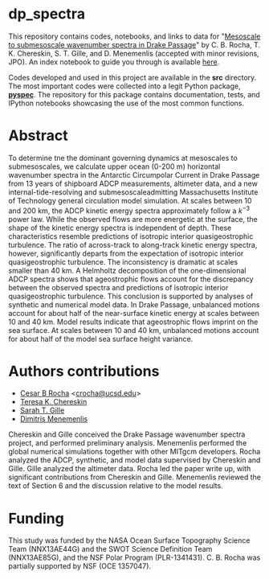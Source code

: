 # dp_spectra
This repository contains codes, notebooks, and links to data for "[Mesoscale to submesoscale wavenumber spectra in Drake Passage](http://crocha700.github.io/pdfs/dp_spectra_submitted_twocols.pdf)" by C. B. Rocha, T. K. Chereskin, S. T. Gille, and D. Menemenlis (accepted with minor revisions, JPO). An index notebook to guide you through is available [here](http://nbviewer.ipython.org/github/crocha700/dp_spectra/blob/master/index.ipynb). 

Codes developed and used in this project are available in the **src** directory. The most important codes were collected into a legit Python package, [**pyspec**](https://github.com/crocha700/pyspec). The repository for this package contains documentation, tests, and IPython notebooks showcasing the use of the most common functions.

# Abstract
To determine tne the dominant governing dynamics at mesoscales to submesoscales, we calculate upper ocean
(0-200 m) horizontal wavenumber spectra in the Antarctic Circumpolar Current in Drake Passage from 13
years of shipboard ADCP measurements, altimeter data, and a new internal-tide-resolving and submesoscaleadmitting
Massachusetts Institute of Technology general circulation model simulation. At scales between 10
and 200 km, the ADCP kinetic energy spectra approximately follow a $k^{-3}$ power law. While the observed
flows are more energetic at the surface, the shape of the kinetic energy spectra is independent of depth. These
characteristics resemble predictions of isotropic interior quasigeostrophic turbulence. The ratio of across-track
to along-track kinetic energy spectra, however, significantly departs from the expectation of isotropic interior
quasigeostrophic turbulence. The inconsistency is dramatic at scales smaller than 40 km. A Helmholtz decomposition
of the one-dimensional ADCP spectra shows that ageostrophic flows account for the discrepancy
between the observed spectra and predictions of isotropic interior quasigeostrophic turbulence. This conclusion
is supported by analyses of synthetic and numerical model data. In Drake Passage, unbalanced motions
account for about half of the near-surface kinetic energy at scales between 10 and 40 km. Model results indicate
that ageostrophic flows imprint on the sea surface. At scales between 10 and 40 km, unbalanced motions
account for about half of the model sea surface height variance.

# Authors contributions

* [Cesar B Rocha](crocha700.github.io) <<crocha@ucsd.edu>>
* [Teresa K. Chereskin](http://tryfan.ucsd.edu)
* [Sarah T. Gille](http://www-pord.ucsd.edu/~sgille/)
* [Dimitris Menemenlis](https://science.jpl.nasa.gov/people/Menemenlis/)

Chereskin and Gille conceived the Drake Passage wavenumber spectra project, and performed preliminary analysis. Menemenlis performed the global numerical simulations together with other MITgcm developers. Rocha analyzed the ADCP, synthetic, and model data supervised by Chereskin and Gille. Gille analyzed the altimeter data. Rocha led the paper write up, with significant contributions from Chereskin and Gille. Menemenlis reviewed the text of Section 6 and the discussion relative to the model results.

# Funding
This study was funded by the NASA Ocean Surface Topography Science Team (NNX13AE44G) and the SWOT Science Definition Team (NNX13AE85G), and the NSF Polar Program (PLR-1341431). C. B. Rocha was partially supported by NSF (OCE 1357047).


